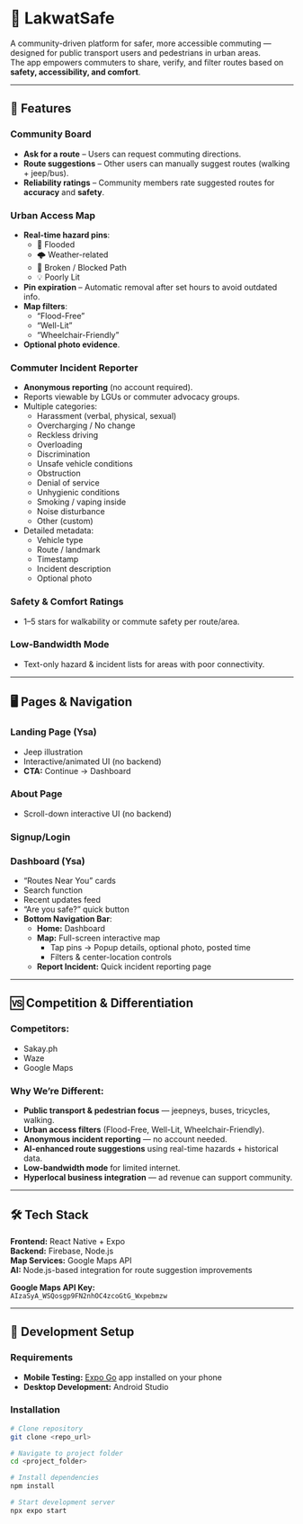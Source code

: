 # 🚏 LakwatSafe

A community-driven platform for safer, more accessible commuting — designed for public transport users and pedestrians in urban areas.  
The app empowers commuters to share, verify, and filter routes based on **safety, accessibility, and comfort**.

---

## 📍 Features

### **Community Board**
- **Ask for a route** – Users can request commuting directions.
- **Route suggestions** – Other users can manually suggest routes (walking + jeep/bus).
- **Reliability ratings** – Community members rate suggested routes for **accuracy** and **safety**.

### **Urban Access Map**
- **Real-time hazard pins**:
  - 🌊 Flooded
  - 🌩 Weather-related
  - 🚧 Broken / Blocked Path
  - 💡 Poorly Lit
- **Pin expiration** – Automatic removal after set hours to avoid outdated info.
- **Map filters**:
  - “Flood-Free”
  - “Well-Lit”
  - “Wheelchair-Friendly”
- **Optional photo evidence**.

### **Commuter Incident Reporter**
- **Anonymous reporting** (no account required).
- Reports viewable by LGUs or commuter advocacy groups.
- Multiple categories:
  - Harassment (verbal, physical, sexual)
  - Overcharging / No change
  - Reckless driving
  - Overloading
  - Discrimination
  - Unsafe vehicle conditions
  - Obstruction
  - Denial of service
  - Unhygienic conditions
  - Smoking / vaping inside
  - Noise disturbance
  - Other (custom)
- Detailed metadata:
  - Vehicle type
  - Route / landmark
  - Timestamp
  - Incident description
  - Optional photo

### **Safety & Comfort Ratings**
- 1–5 stars for walkability or commute safety per route/area.

### **Low-Bandwidth Mode**
- Text-only hazard & incident lists for areas with poor connectivity.

---

## 🖥 Pages & Navigation

### **Landing Page** (Ysa)
- Jeep illustration
- Interactive/animated UI (no backend)
- **CTA:** Continue → Dashboard

### **About Page**
- Scroll-down interactive UI (no backend)

### **Signup/Login**

### **Dashboard** (Ysa)
- “Routes Near You” cards
- Search function
- Recent updates feed
- “Are you safe?” quick button
- **Bottom Navigation Bar**:
  - **Home:** Dashboard
  - **Map:** Full-screen interactive map
    - Tap pins → Popup details, optional photo, posted time
    - Filters & center-location controls
  - **Report Incident:** Quick incident reporting page

---

## 🆚 Competition & Differentiation

### Competitors:
- Sakay.ph
- Waze
- Google Maps

### Why We’re Different:
- **Public transport & pedestrian focus** — jeepneys, buses, tricycles, walking.
- **Urban access filters** (Flood-Free, Well-Lit, Wheelchair-Friendly).
- **Anonymous incident reporting** — no account needed.
- **AI-enhanced route suggestions** using real-time hazards + historical data.
- **Low-bandwidth mode** for limited internet.
- **Hyperlocal business integration** — ad revenue can support community.

---

## 🛠 Tech Stack

**Frontend:** React Native + Expo  
**Backend:** Firebase, Node.js  
**Map Services:** Google Maps API  
**AI:** Node.js-based integration for route suggestion improvements

**Google Maps API Key:**  
`AIzaSyA_WSQosgp9FN2nhOC4zcoGtG_Wxpebmzw`

---

## 📱 Development Setup

### **Requirements**
- **Mobile Testing:** [Expo Go](https://expo.dev/client) app installed on your phone
- **Desktop Development:** Android Studio

### **Installation**
```bash
# Clone repository
git clone <repo_url>

# Navigate to project folder
cd <project_folder>

# Install dependencies
npm install

# Start development server
npx expo start
